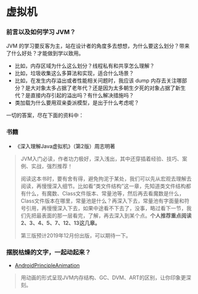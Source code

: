 # 虚拟机

### 前言以及如何学习 JVM？

JVM 的学习要反客为主，站在设计者的角度多去想想，为什么要这么划分？带来了什么好处？才能做到学以致用。

- 比如，内存区域为什么这么划分？线程私有和共享怎么理解？
- 比如，垃圾收集这么多算法和实现，适合什么场景？
- 比如，在发生内存溢出或者性能相关问题时，我应该 dump 内存去关注哪部分？是大对象太多占据了老年代？还是因为太多朝生夕死的对象占据了新生代？是直接内存引起的溢出吗？有什么解决措施吗？
- 类加载为什么要用双亲委派模型，是出于什么考虑呢？

一切的答案，尽在下面的资料中：

### 书籍

- 《深入理解Java虚拟机》（第2版）周志明著
> JVM入门必读，作者功力极好，深入浅出，其中还穿插着经验、技巧、案例、实战，强烈推荐！
>
> 阅读这本书时，要有舍有得，避免拘泥于某处，我们可以先从宏观去理解去阅读，再慢慢深入细节。比如看“类文件结构”这一章，先知道类文件结构都有什么，有魔数、Class文件版本、常量池等，然后再去看魔数是什么，Class文件版本在哪里，常量池是什么？再深入下去，常量池有字面量和符号引用，再慢慢深入下去，如果中途看不下去了，没事，略过看下一节，我们先把最表面的那一层看完，了解，再去深入到某个点。**个人推荐重点阅读2、3、4、5、7、12、13这几章。**
> 
> 第三版预计2019年12月份出版，可以期待一下。

### 摆脱枯燥的文字，一起动起来？

- [AndroidPrincipleAnimation](https://github.com/feelschaotic/AndroidPrincipleAnimation)
> 用动画的形式呈现JVM内存结构、GC、DVM、ART的区别，让你印象更深刻。
